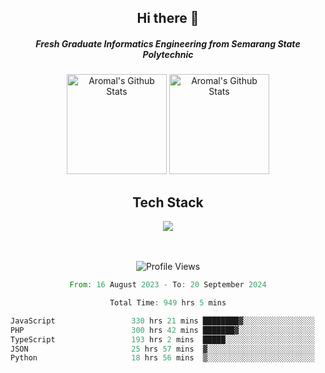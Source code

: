 <div align="center">
  <h2>Hi there 👋</h2>

  <h5>Fresh Graduate Informatics Engineering from Semarang State Polytechnic</h5>

  <img
    height="160"
    alt="Aromal's Github Stats"
    src="https://github-readme-stats.vercel.app/api?username=dafariski77&show_icons=true&theme=tokyonight&count_private=true"
  />
  <img
    alt="Aromal's Github Stats"
    height="160"
    src="https://github-readme-stats.vercel.app/api/top-langs/?username=dafariski77&layout=compact&theme=tokyonight"
  />

  <h2>Tech Stack</h2>
  <a href="https://skillicons.dev">
    <img src="https://skillicons.dev/icons?i=express,nextjs,laravel,mysql,mongodb,redis,prisma,docker,git,gcp,tailwind&perline=14" />
  </a>

  <br /><br />
  <img src="https://komarev.com/ghpvc/?username=dafariski77&abbreviated=true" alt="Profile Views">
    
  <!--START_SECTION:waka-->

```rust
From: 16 August 2023 - To: 20 September 2024

Total Time: 949 hrs 5 mins

JavaScript                 330 hrs 21 mins ████████▓░░░░░░░░░░░░░░░░   34.34 %
PHP                        300 hrs 42 mins ███████▓░░░░░░░░░░░░░░░░░   31.26 %
TypeScript                 193 hrs 2 mins  █████░░░░░░░░░░░░░░░░░░░░   20.07 %
JSON                       25 hrs 57 mins  ▓░░░░░░░░░░░░░░░░░░░░░░░░   02.70 %
Python                     18 hrs 56 mins  ▒░░░░░░░░░░░░░░░░░░░░░░░░   01.97 %
```

<!--END_SECTION:waka-->
</div>
